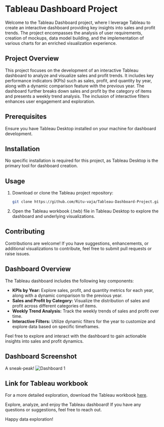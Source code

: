 # Tableau Dashboard Project

Welcome to the Tableau Dashboard project, where I leverage Tableau to create an interactive dashboard providing key insights into sales and profit trends. The project encompasses the analysis of user requirements, creation of mockups, data model building, and the implementation of various charts for an enriched visualization experience.

## Project Overview

This project focuses on the development of an interactive Tableau dashboard to analyze and visualize sales and profit trends. It includes key performance indicators (KPIs) such as sales, profit, and quantity by year, along with a dynamic comparison feature with the previous year. The dashboard further breaks down sales and profit by the category of items and presents a weekly trend analysis. The inclusion of interactive filters enhances user engagement and exploration.

## Prerequisites

Ensure you have Tableau Desktop installed on your machine for dashboard development.

## Installation

No specific installation is required for this project, as Tableau Desktop is the primary tool for dashboard creation.

## Usage

1. Download or clone the Tableau project repository:

   ```bash
   git clone https://github.com/Ritu-vaja/Tableau-Dashboard-Project.git
   ```

2. Open the Tableau workbook (.twb) file in Tableau Desktop to explore the dashboard and underlying visualizations.

## Contributing

Contributions are welcome! If you have suggestions, enhancements, or additional visualizations to contribute, feel free to submit pull requests or raise issues.

## Dashboard Overview

The Tableau dashboard includes the following key components:

- **KPIs by Year:** Explore sales, profit, and quantity metrics for each year, along with a dynamic comparison to the previous year.
- **Sales and Profit by Category:** Visualize the distribution of sales and profit across different categories of items.
- **Weekly Trend Analysis:** Track the weekly trends of sales and profit over time.
- **Interactive Filters:** Utilize dynamic filters for the year to customize and explore data based on specific timeframes.

Feel free to explore and interact with the dashboard to gain actionable insights into sales and profit dynamics.

## Dashboard Screenshot
A sneak-peak!
![Dashboard 1](https://github.com/Ritu-vaja/Tableau-project/assets/162416273/9e12f778-9d13-4d61-af8a-7a7cec745bf0)



## Link for Tableau workbook
For a more detailed exploration, download the Tableau workbook [here](https://public.tableau.com/app/profile/ritu.vaja/viz/Salesdashboard_17094805249000/Dashboard1).



Explore, analyze, and enjoy the Tableau dashboard! If you have any questions or suggestions, feel free to reach out.

Happy data exploration!
